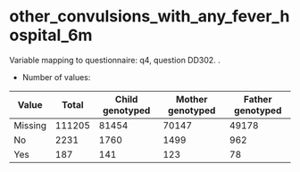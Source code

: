 # other_convulsions_with_any_fever_hospital_6m
Variable mapping to questionnaire: q4, question DD302.
.
- Number of values:

| Value | Total | Child genotyped | Mother genotyped | Father genotyped |
| ----- | ----- | --------------- | ---------------- | ---------------- |
| Missing | 111205 | 81454 | 70147 | 49178 |
| No | 2231 | 1760 | 1499 |962 |
| Yes | 187 | 141 | 123 |78 |



